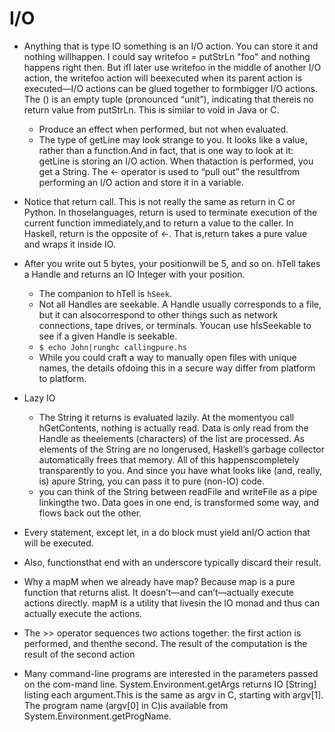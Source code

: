 # I/O

- Anything that is type IO something is an I/O action. You can store it and nothing willhappen. I could say writefoo = putStrLn "foo" and nothing happens right then. But ifI later use writefoo in the middle of another I/O action, the writefoo action will beexecuted when its parent action is executed—I/O actions can be glued together to formbigger I/O actions. The () is an empty tuple (pronounced “unit”), indicating that thereis no return value from putStrLn. This is similar to void in Java or C.
    - Produce an effect when performed, but not when evaluated.
    - The type of getLine may look strange to you. It looks like a value, rather than a function.And in fact, that is one way to look at it: getLine is storing an I/O action. When thataction is performed, you get a String. The <- operator is used to “pull out” the resultfrom performing an I/O action and store it in a variable.

- Notice that return call. This is not really the same as return in C or Python. In thoselanguages, return is used to terminate execution of the current function immediately,and to return a value to the caller. In Haskell, return is the opposite of <-. That is,return takes a pure value and wraps it inside IO.

- After you write out 5 bytes, your positionwill be 5, and so on. hTell takes a Handle and returns an IO Integer with your position.
    - The companion to hTell is `hSeek`.
    - Not all Handles are seekable. A Handle usually corresponds to a file, but it can alsocorrespond to other things such as network connections, tape drives, or terminals. Youcan use hIsSeekable to see if a given Handle is seekable.
    - `$ echo John|runghc callingpure.hs`
    - While you could craft a way to manually open files with unique names, the details ofdoing this in a secure way differ from platform to platform.

- Lazy IO
    - The String it returns is evaluated lazily. At the momentyou call hGetContents, nothing is actually read. Data is only read from the Handle as theelements (characters) of the list are processed. As elements of the String are no longerused, Haskell’s garbage collector automatically frees that memory. All of this happenscompletely transparently to you. And since you have what looks like (and, really, is) apure String, you can pass it to pure (non-IO) code.
    - you can think of the String between readFile and writeFile as a pipe linkingthe two. Data goes in one end, is transformed some way, and flows back out the other.

- Every statement, except let, in a do block must yield anI/O action that will be executed.

- Also, functionsthat end with an underscore typically discard their result.

- Why a mapM when we already have map? Because map is a pure function that returns alist. It doesn’t—and can’t—actually execute actions directly. mapM is a utility that livesin the IO monad and thus can actually execute the actions.

- The >> operator sequences two actions together: the first action is performed, and thenthe second. The result of the computation is the result of the second action

- Many command-line programs are interested in the parameters passed on the com-mand line. System.Environment.getArgs returns IO [String] listing each argument.This is the same as argv in C, starting with argv[1]. The program name (argv[0] in C)is available from System.Environment.getProgName.
